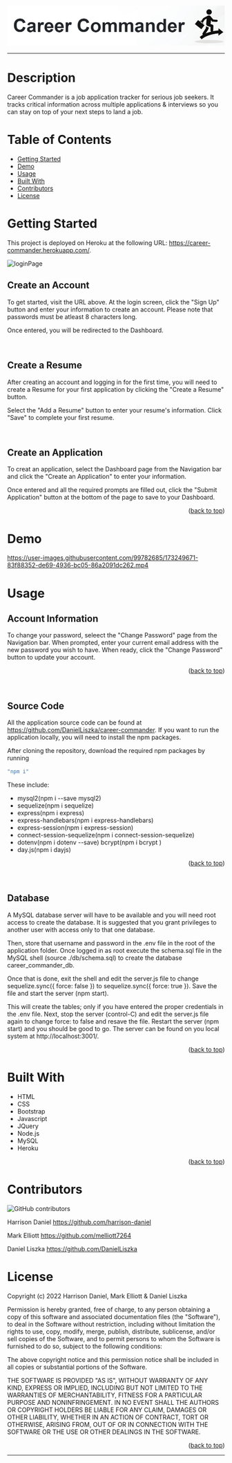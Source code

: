 <!-- Project Logo -->
<div align="center">
    <p>
        <a href='https://career-commander.herokuapp.com/' target='_blank'>
            <img size='80px' alt='Career Commander Logo' src='./public/images/titleandlogo.png'/>
        </a>
    </p>
</div>

---

# Description

Career Commander is a job application tracker for serious job seekers. It tracks critical information across multiple applications & interviews so you can stay on top of your next steps to land a job.

# Table of Contents

- [Getting Started](#getting-started)
- [Demo](#demo)
- [Usage](#usage)
- [Built With](#built-with)
- [Contributors](#contributors)
- [License](#license)

# Getting Started

This project is deployed on Heroku at the following URL: https://career-commander.herokuapp.com/.

![loginPage](https://user-images.githubusercontent.com/99782685/173250503-11641e87-f425-4541-909d-ee29beb5d997.png)

## Create an Account

To get started, visit the URL above. At the login screen, click the "Sign Up" button and enter your information to create an account. Please note that passwords must be atleast 8 characters long.

Once entered, you will be redirected to the Dashboard.

</br>

## Create a Resume

After creating an account and logging in for the first time, you will need to create a Resume for your first application by clicking the "Create a Resume" button.

Select the "Add a Resume" button to enter your resume's information. Click "Save" to complete your first resume.

</br>

## Create an Application

To creat an application, select the Dashboard page from the Navigation bar and click the "Create an Application" to enter your information.

Once entered and all the required prompts are filled out, click the "Submit Application" button at the bottom of the page to save to your Dashboard.

<p align="right">(<a href="#top">back to top</a>)</p>

# Demo

https://user-images.githubusercontent.com/99782685/173249671-83f88352-de69-4936-bc05-86a2091dc262.mp4

# Usage

## Account Information

To change your password, seleect the "Change Password" page from the Navigation bar. When prompted, enter your current email address with the new password you wish to have. When ready, click the "Change Password" button to update your account.

<p align="right">(<a href="#top">back to top</a>)</p>

</br>

## Source Code

All the application source code can be found at https://github.com/DanielLiszka/career-commander. If you want to run the application locally, you will need to install the npm packages.

After cloning the repository, download the required npm packages by running

```sh
"npm i"
```

These include:

<ul>
<li>mysql2(npm i --save mysql2)</li>
<li>sequelize(npm i sequelize)</li>
<li>express(npm i express)</li>
<li>express-handlebars(npm i express-handlebars)</li>
<li>express-session(npm i express-session)</li>
<li>connect-session-sequelize(npm i connect-session-sequelize)</li>
<li>dotenv(npm i dotenv --save) bcrypt(npm i bcrypt )</li>
<li>day.js(npm i dayjs)</li>
</ul>

<p align="right">(<a href="#top">back to top</a>)</p>

</br>

## Database

A MySQL database server will have to be available and you will need root access to create the database. It is suggested that you grant privileges to another user with access only to that one database.

Then, store that username and password in the .env file in the root of the application folder. Once logged in as root execute the schema.sql file in the MySQL shell (source ./db/schema.sql) to create the database career_commander_db.

Once that is done, exit the shell and edit the server.js file to change sequelize.sync({ force: false }) to sequelize.sync({ force: true }). Save the file and start the server (npm start).

This will create the tables; only if you have entered the proper credentials in the .env file. Next, stop the server (control-C) and edit the server.js file again to change force: to false and resave the file. Restart the server (npm start) and you should be good to go. The server can be found on you local system at http://localhost:3001/.

<p align="right">(<a href="#top">back to top</a>)</p>

<!-- . The database may be empty when you first run the application. If that is the case, you will need to create a new login. Click on Login and and enter a new username and password. Passwords must be at least 8 characters.

To add a screenshot, create an `assets/images` folder in your repository and upload your screenshot to it. Then, using the relative filepath, add it to your README using the following syntax:

    ```md
    ![alt text](assets/images/screenshot.png)
    ``` -->

# Built With

<ul>
<li>HTML</li>
<li>CSS</li>
<li>Bootstrap</li>
<li>Javascript</li>
<li>JQuery</li>
<li>Node.js</li>
<li>MySQL</li>
<li>Heroku</li>
</ul>

<p align="right">(<a href="#top">back to top</a>)</p>

# Contributors

![GitHub contributors](https://img.shields.io/github/contributors-anon/DanielLiszka/career-commander)

Harrison Daniel https://github.com/harrison-daniel

Mark Elliott https://github.com/melliott7264

Daniel Liszka https://github.com/DanielLiszka

# License

Copyright (c) 2022 Harrison Daniel, Mark Elliott & Daniel Liszka

Permission is hereby granted, free of charge, to any person obtaining a copy
of this software and associated documentation files (the "Software"), to deal
in the Software without restriction, including without limitation the rights
to use, copy, modify, merge, publish, distribute, sublicense, and/or sell
copies of the Software, and to permit persons to whom the Software is
furnished to do so, subject to the following conditions:

The above copyright notice and this permission notice shall be included in all
copies or substantial portions of the Software.

THE SOFTWARE IS PROVIDED "AS IS", WITHOUT WARRANTY OF ANY KIND, EXPRESS OR
IMPLIED, INCLUDING BUT NOT LIMITED TO THE WARRANTIES OF MERCHANTABILITY,
FITNESS FOR A PARTICULAR PURPOSE AND NONINFRINGEMENT. IN NO EVENT SHALL THE
AUTHORS OR COPYRIGHT HOLDERS BE LIABLE FOR ANY CLAIM, DAMAGES OR OTHER
LIABILITY, WHETHER IN AN ACTION OF CONTRACT, TORT OR OTHERWISE, ARISING FROM,
OUT OF OR IN CONNECTION WITH THE SOFTWARE OR THE USE OR OTHER DEALINGS IN THE
SOFTWARE.

<p align="right">(<a href="#top">back to top</a>)</p>

---
